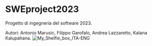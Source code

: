 # SWEproject2023

Progetto di ingegneria del software 2023.

Autori: Antonio Marusic, Filippo Garofalo, Andrea Lazzaretto, Kalana Kalupahana.
![My_Shelfie_box_ITA-ENG](https://user-images.githubusercontent.com/125985963/225013658-63a3e78f-3a04-4e8c-925b-2873ff4c31c5.png)



